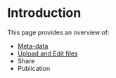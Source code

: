 # Introduction

This page provides an overview of: 
 - [Meta-data](./meta-data.md)
 - [Upload and Edit files](./upload-edit.md)
 - Share
 - Publication